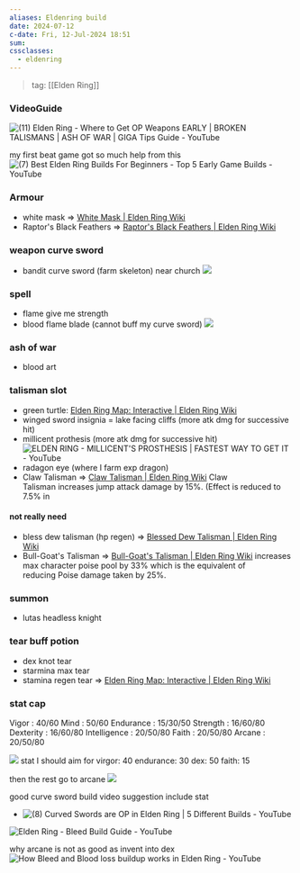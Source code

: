 ```yaml
---
aliases: Eldenring build
date: 2024-07-12
c-date: Fri, 12-Jul-2024 18:51
sum: 
cssclasses:
  - eldenring
---
```


> tag: [[Elden Ring]]

### VideoGuide
 ![(11) Elden Ring - Where to Get OP Weapons EARLY | BROKEN TALISMANS | ASH OF WAR | GIGA Tips Guide - YouTube](https://www.youtube.com/watch?v=P7d7XiW_l5Y)



my first beat game got so much help from this
![(7) Best Elden Ring Builds For Beginners - Top 5 Early Game Builds - YouTube](https://www.youtube.com/watch?v=wPuSy9Y6OXA&t=948s)
### Armour
- white mask => [White Mask | Elden Ring Wiki](https://eldenring.wiki.fextralife.com/White+Mask)
- Raptor's Black Feathers => [Raptor's Black Feathers | Elden Ring Wiki](https://eldenring.wiki.fextralife.com/Raptor%27s+Black+Feathers)
### weapon curve sword
- bandit curve sword (farm skeleton) near church
![](Files/370e09e5ca6146bc35e691e0c09b883f.jpg)
### spell
- flame give me strength
- blood flame blade (cannot buff my curve sword)
![](Files/dccd8618debcc37349c495ed5a551ebf.jpg)
### ash of war
- blood art
### talisman slot
- green turtle: [Elden Ring Map: Interactive | Elden Ring Wiki](https://eldenring.wiki.fextralife.com/Interactive+Map?id=976&code=mapA)
- winged sword insignia = lake facing cliffs (more atk dmg for successive hit)
- millicent prothesis (more atk dmg for successive hit) ![ELDEN RING - MILLICENT'S PROSTHESIS | FASTEST WAY TO GET IT - YouTube](https://www.youtube.com/watch?v=_iVlzffPQ6k)
- radagon eye (where I farm exp dragon)
- Claw Talisman => [Claw Talisman | Elden Ring Wiki](https://eldenring.wiki.fextralife.com/Claw+Talisman) Claw Talisman increases jump attack damage by 15%. (Effect is reduced to 7.5% in 
#### not really need
- bless dew talisman (hp regen) => [Blessed Dew Talisman | Elden Ring Wiki](https://eldenring.wiki.fextralife.com/Blessed+Dew+Talisman)
- Bull-Goat's Talisman => [Bull-Goat's Talisman | Elden Ring Wiki](https://eldenring.wiki.fextralife.com/Bull-Goat's+Talisman) increases max character poise pool by 33% which is the equivalent of reducing Poise damage taken by 25%.
### summon
- lutas headless knight
### tear buff potion
- dex knot tear
- starmina max tear
- stamina regen tear =>  [Elden Ring Map: Interactive | Elden Ring Wiki](https://eldenring.wiki.fextralife.com/Interactive+map?id=2928&lat=-166.670313&lng=128.698045&code=mapA)

### stat cap
Vigor : 40/60 
Mind : 50/60
Endurance : 15/30/50
Strength : 16/60/80
Dexterity : 16/60/80
Intelligence : 20/50/80
Faith : 20/50/80
Arcane : 20/50/80

![](Files/506a8c9d678bcb32c23ad1d4ee3da61f.jpg)
stat I should aim for
virgor: 40
endurance: 30
dex: 50
faith: 15

then the rest go to arcane
![](Files/9e3d6d4bf906c21ca813a0b75dbb6b7d.png)



good curve sword build video suggestion include stat
- ![(8) Curved Swords are OP in Elden Ring | 5 Different Builds - YouTube](https://www.youtube.com/watch?v=0rut0aqBld0)


![Elden Ring - Bleed Build Guide - YouTube](https://www.youtube.com/watch?v=7SaRRhfT7cM&t=859s)

why arcane is not as good as invent into dex
![How Bleed and Blood loss buildup works in Elden Ring - YouTube](https://www.youtube.com/watch?v=TQnu9qQiWQ4)


